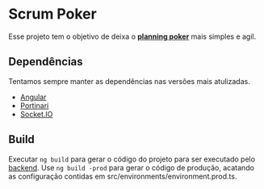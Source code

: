 # Scrum Poker
Esse projeto tem o objetivo de deixa o [**planning poker**](https://www.culturaagil.com.br/planning-poker-tecnica-baseada-consenso) mais simples e agil.

## Dependências
Tentamos sempre manter as dependências nas versões mais atulizadas.
- [Angular](https://angular.io/)
- [Portinari](https://portinari.io/)
- [Socket.IO](https://socket.io/)


## Build
Executar `ng build` para gerar o código do projeto para ser executado pelo [backend](https://github.com/brunoritter123/backPointingPoker). Use `ng build -prod` para gerar o código de produção, acatando as configuração contidas em src/environments/environment.prod.ts.

